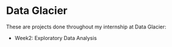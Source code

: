 # Data Glacier

These are projects done throughout my internship at Data Glacier:

* Week2: Exploratory Data Analysis
